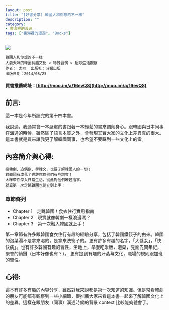 ```yaml
---
layout: post
title: "[好書分享] 韓國人和你想的不一樣"
description: ""
category: 
- 書海裡的漫遊
tags: ["書海裡的漫遊", "Books"]
---
```


<div><a href="http://moo.im/a/16evQS" title="韓國人和你想的不一樣"><img src="https://cdn.readmoo.com/cover/je/gckjrfd_210x315.jpg?v=0"></a></div>

```
韓國人和你想的不一樣
人妻太咪的韓國有趣文化 × 特殊習慣 × 超妙生活觀察
作者： 太咪  出版社：時報出版 
出版日期：2014/08/25 
```

#### 買書推薦網址：[http://moo.im/a/16evQS](http://moo.im/a/16evQS)

## 前言:

這一本是今年所讀完的第十四本書。 

我說過，我通常會一本嚴肅的書跟著一本輕鬆的書來調劑身心。跟韓國與日本同事在溝通的時候，雖然除了語言本質之外，會發現其實大家的文化上差異真的很大。這本書就是買來讓我更了解韓國同事，也希望不要踩到一些文化上的雷。


## 內容簡介與心得:

```
瘋韓劇、追偶像、學韓文，也要了解韓國人的一切；
對韓國有成見？也許你對他們有些誤會！
太咪帶你深入日常生活，從此對他們瞭若指掌，
就算第一次走跳韓國也能立刻上手！
```

### 章節條列

- Chapter 1　走跳韓國！食衣住行實用指南
- Chapter 2　現實就像韓劇一樣浪漫嗎？
- Chapter 3　第一次融入韓國就上手！

第一章節有許多跟韓國食衣住行有趣的經驗分享，包括了韓國鐵筷子的由來。韓國的泡菜湯不是拿來喝的，是拿來洗筷子的。更有許多有趣的名字，「大醬女」，「快快病」。也有許多韓國有趣的習性，坐地上，早餐吃米飯，泡菜，見面先問年紀，聚會的續攤（日本好像也有？）。 更有提到有趣的汗蒸幕文化，職場的規則跟加班的習性。



## 心得:

這本有許多有趣的內容分享，雖然對我來說都是第一次知道的知識。但是常看韓劇的朋友可能都有觀察到一些小細節，很推薦大家來看這本書一起來了解韓國文化上的差異。這樣在跟朋友（同事）溝通時候的背景 context 比較能夠體會了。